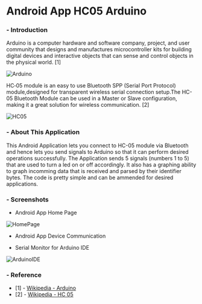 # Android App HC05 Arduino

### - Introduction

Arduino is a computer hardware and software company, project, and user community that designs and manufactures microcontroller kits for building digital devices and interactive objects that can sense and control objects in the physical world. [1]

![Arduino](https://upload.wikimedia.org/wikipedia/commons/thumb/3/38/Arduino_Uno_-_R3.jpg/220px-Arduino_Uno_-_R3.jpg)

HC‐05 module is an easy to use Bluetooth SPP (Serial Port Protocol) module,designed for transparent wireless serial connection setup.The HC-05 Bluetooth Module can be used in a Master or Slave configuration, making it a great solution for wireless communication. [2]

![HC05](https://wiki.eprolabs.com/images/thumb/3/38/HC-05.jpg/250px-HC-05.jpg)

### - About This Application

This Android Application lets you connect to HC-05 module via Bluetooth and hence lets you send signals to Arduino so that it can perform desired operations successfully. The Application sends 5 signals (numbers 1 to 5) that are used to turn a led on or off accordingly. It also has a graphing ability to graph incomming data that is received and parsed by their identifier bytes.
The code is pretty simple and can be ammended for desired applications.

### - Screenshots

- Android App Home Page

![HomePage](http://i.imgur.com/W6q1boP.png)

- Android App Device Communication



- Serial Monitor for Arduino IDE

![ArduinoIDE](http://i.imgur.com/x35z1XP.png)

### - Reference

- [1] - [Wikipedia - Arduino](https://en.wikipedia.org/wiki/Arduino)
- [2] - [Wikipedia - HC 05](https://wiki.eprolabs.com/index.php?title=Bluetooth_Module_HC-05)
